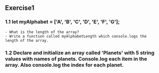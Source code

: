 ## Exercise1

### 1.1 let myAlphabet = ['A', 'B', 'C', 'D', 'E', 'F', 'G'];
    - What is the length of the array?
    - Write a function called myAlphabetLength which console.logs the length of the array.

### 1.2 Declare and initialize an array called 'Planets' with 5 string values with names of planets. Console.log each item in the array. Also console.log the index for each planet.



